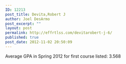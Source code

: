 ```yaml
---
ID: 12213
post_title: Devita,Robert J
author: Joel DesArmo
post_excerpt: ""
layout: post
permalink: http://effrtlss.com/devitarobert-j-6/
published: true
post_date: 2012-11-02 20:50:09
---
```

<p>Average GPA in Spring 2012 for first course listed: 3.568</p>